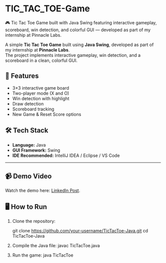 # TIC_TAC_TOE-Game
🎮 Tic Tac Toe Game built with Java Swing featuring interactive gameplay, scoreboard, win detection, and colorful GUI — developed as part of my internship at Pinnacle Labs.

A simple **Tic Tac Toe Game** built using **Java Swing**, developed as part of my internship at **Pinnacle Labs**.  
The project implements interactive gameplay, win detection, and a scoreboard in a clean, colorful GUI.

## 🚀 Features
- 3×3 interactive game board
- Two-player mode (X and O)
- Win detection with highlight
- Draw detection
- Scoreboard tracking
- New Game & Reset Score options

## 🛠️ Tech Stack
- **Language:** Java
- **GUI Framework:** Swing
- **IDE Recommended:** IntelliJ IDEA / Eclipse / VS Code

---

## 📹 Demo Video
Watch the demo here: [LinkedIn Post](https://www.linkedin.com/posts/mohammed-shoaib-p-a-b0a7b02a9_java-swing-gamedevelopment-activity-7358846557896466432-gl2Y?utm_source=social_share_send&utm_medium=member_desktop_web&rcm=ACoAAEpVpToBg-K0TCGA6-AYuFfIresPJDy3yVk).

## 🖥️ How to Run
1. Clone the repository:
   
   git clone https://github.com/your-username/TicTacToe-Java.git
   cd TicTacToe-Java

2. Compile the Java file:
   javac TicTacToe.java

3. Run the game:
   java TicTacToe


